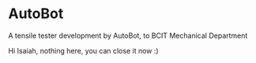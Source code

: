 # AutoBot
A tensile tester development by AutoBot, to BCIT Mechanical Department


Hi Isaiah, nothing here, you can close it now :)